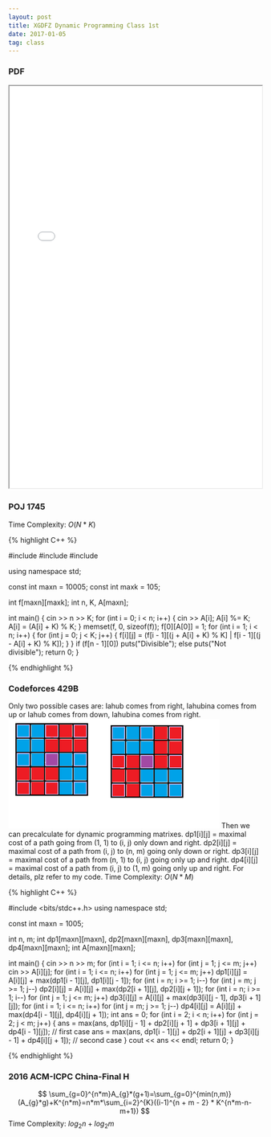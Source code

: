 ```yaml
---
layout: post
title: XGDFZ Dynamic Programming Class 1st
date: 2017-01-05
tag: class
---
```


### PDF
<iframe src="/pdf/XGDFZ16.12/XGDFZ16.12.22.pdf" style="width:100%; height:800px"></iframe>

### POJ 1745

Time Complexity: $O(N*K)$

{% highlight C++ %}

#include <iostream>
#include <cstdio>
#include <cstring>

using namespace std;

const int maxn = 10005;
const int maxk = 105;

int f[maxn][maxk];
int n, K, A[maxn];

int main()
{
	cin >> n >> K;
	for (int i = 0; i < n; i++) {
		cin >> A[i];
		A[i] %= K;
		A[i] = (A[i] + K) % K;
	}
	memset(f, 0, sizeof(f));
	f[0][A[0]] = 1;
	for (int i = 1; i < n; i++) {
		for (int j = 0; j < K; j++) {
			f[i][j] = (f[i - 1][(j + A[i] + K) % K] | f[i - 1][(j - A[i] + K) % K]);
		}
	}
	if (f[n - 1][0])
		puts("Divisible");
	else
		puts("Not divisible");
	return 0;
}

{% endhighlight %}

### Codeforces 429B

Only two possible cases are: Iahub comes from right, Iahubina comes from up or Iahub comes from down, Iahubina comes from right.
<dev align = "left">
  <img src="/images/posts/XGDFZ16.12/1.png" height="218" width="421">
</dev>
Then we can precalculate for dynamic programming matrixes.
dp1[i][j] = maximal cost of a path going from (1, 1) to (i, j) only down and right.
dp2[i][j] = maximal cost of a path from (i, j) to (n, m) going only down or right.
dp3[i][j] = maximal cost of a path from (n, 1) to (i, j) going only up and right.
dp4[i][j] = maximal cost of a path from (i, j) to (1, m) going only up and right.
For details, plz refer to my code.
Time Complexity: $O(N*M)$

{% highlight C++ %}

#include <bits/stdc++.h>
using namespace std;

const int maxn = 1005;

int n, m;
int dp1[maxn][maxn], dp2[maxn][maxn], dp3[maxn][maxn], dp4[maxn][maxn];
int A[maxn][maxn];

int main()
{
	cin >> n >> m;
	for (int i = 1; i <= n; i++)
		for (int j = 1; j <= m; j++)
			cin >> A[i][j];
	for (int i = 1; i <= n; i++)
		for (int j = 1; j <= m; j++)
			dp1[i][j] = A[i][j] + max(dp1[i - 1][j], dp1[i][j - 1]);
	for (int i = n; i >= 1; i--)
		for (int j = m; j >= 1; j--)
			dp2[i][j] = A[i][j] + max(dp2[i + 1][j], dp2[i][j + 1]);
	for (int i = n; i >= 1; i--)
		for (int j = 1; j <= m; j++)
			dp3[i][j] = A[i][j] + max(dp3[i][j - 1], dp3[i + 1][j]);
	for (int i = 1; i <= n; i++)
		for (int j = m; j >= 1; j--)
			dp4[i][j] = A[i][j] + max(dp4[i - 1][j], dp4[i][j + 1]);
	int ans = 0;
	for (int i = 2; i < n; i++)
		for (int j = 2; j < m; j++) {
			ans = max(ans, dp1[i][j - 1] + dp2[i][j + 1] + dp3[i + 1][j] + dp4[i - 1][j]); // first case
			ans = max(ans, dp1[i - 1][j] + dp2[i + 1][j] + dp3[i][j - 1] + dp4[i][j + 1]); // second case
		}
	cout << ans << endl;
	return 0;
}

{% endhighlight %}

### 2016 ACM-ICPC China-Final H
$$
\sum_{g=0}^{n*m}A_{g}*(g+1)=\sum_{g=0}^{min(n,m)}(A_{g}*g)+K^{n*m}=n*m*\sum_{i=2}^{K}((i-1)^{n + m - 2} * K^{n*m-n-m+1})
$$
Time Complexity: $log_{2}n + log_{2}m$
